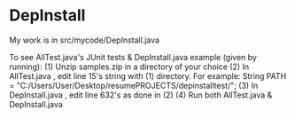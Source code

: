 # DepInstall
My work is in src/mycode/DepInstall.java

To see AllTest.java's JUnit tests & DepInstall.java example (given by running):
(1) Unzip samples.zip in a directory of your choice
(2) In AllTest.java , edit line 15's string with (1) directory. For example:
      String PATH = "C:/Users/User/Desktop/resumePROJECTS/depinstalltest/";
(3) In DepInstall.java , edit line 632's as done in (2)
(4) Run both AllTest.java & DepInstall.java
